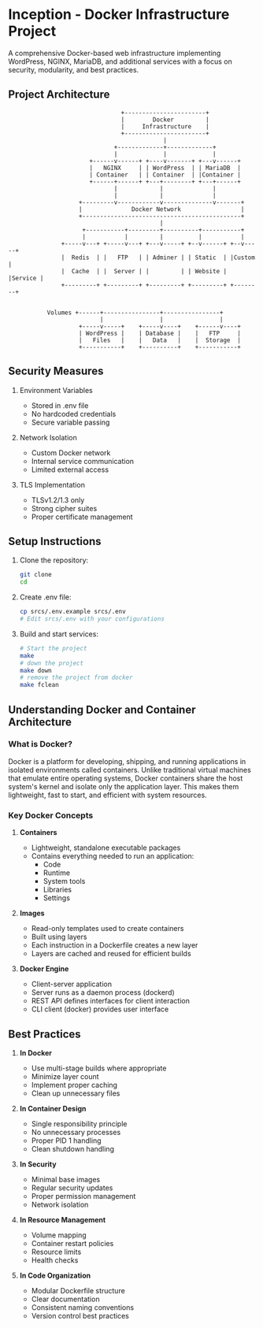 # Inception - Docker Infrastructure Project

A comprehensive Docker-based web infrastructure implementing WordPress, NGINX, MariaDB, and additional services with a focus on security, modularity, and best practices.

## Project Architecture

```ascii
                                +-----------------------+
                                |        Docker         |
                                |     Infrastructure    |
                                +-----------------------+
                                            |
                              +-------------+-------------+
                              |             |             |
                       +------v------+ +----v-------+ +---v------+
                       |   NGINX     | | WordPress  | | MariaDB  |
                       | Container   | | Container  | |Container |
                       +------+------+ +---+--------+ +---+------+
                              |            |              |
                              |            |              |
                    +---------v------------v--------------v-------+
                    |              Docker Network                 |
                    +---------------------------------------------+
                                           |
                     +-----------+---------+----------+-----------+
                     |           |         |          |           |
               +-----v---+ +-----v---+ +---v-----+ +--v------+ +--v-----+
               |  Redis  | |   FTP   | | Adminer | | Static  | |Custom  |
               |  Cache  | |  Server | |         | | Website | |Service |
               +---------+ +---------+ +---------+ +---------+ +--------+


           Volumes +------+----------------+----------------+
                          |                |                |
                    +-----v-----+    +-----v----+    +------v----+
                    | WordPress |    | Database |    |   FTP     |
                    |   Files   |    |   Data   |    |  Storage  |
                    +-----------+    +----------+    +-----------+
```

## Security Measures

1. Environment Variables
   - Stored in .env file
   - No hardcoded credentials
   - Secure variable passing

2. Network Isolation
   - Custom Docker network
   - Internal service communication
   - Limited external access

3. TLS Implementation
   - TLSv1.2/1.3 only
   - Strong cipher suites
   - Proper certificate management

## Setup Instructions

1. Clone the repository:

   ```bash
   git clone
   cd
   ```

2. Create .env file:

   ```bash
   cp srcs/.env.example srcs/.env
   # Edit srcs/.env with your configurations
   ```

3. Build and start services:

   ```bash
   # Start the project
   make
   # down the project
   make down
   # remove the project from docker
   make fclean
   ```

## Understanding Docker and Container Architecture

### What is Docker?

Docker is a platform for developing, shipping, and running applications in isolated environments called containers. Unlike traditional virtual machines that emulate entire operating systems, Docker containers share the host system's kernel and isolate only the application layer. This makes them lightweight, fast to start, and efficient with system resources.

### Key Docker Concepts

1. **Containers**
   - Lightweight, standalone executable packages
   - Contains everything needed to run an application:
     - Code
     - Runtime
     - System tools
     - Libraries
     - Settings

2. **Images**
   - Read-only templates used to create containers
   - Built using layers
   - Each instruction in a Dockerfile creates a new layer
   - Layers are cached and reused for efficient builds

3. **Docker Engine**
   - Client-server application
   - Server runs as a daemon process (dockerd)
   - REST API defines interfaces for client interaction
   - CLI client (docker) provides user interface

## Best Practices

1. **In Docker**
   - Use multi-stage builds where appropriate
   - Minimize layer count
   - Implement proper caching
   - Clean up unnecessary files

2. **In Container Design**
   - Single responsibility principle
   - No unnecessary processes
   - Proper PID 1 handling
   - Clean shutdown handling

3. **In Security**
   - Minimal base images
   - Regular security updates
   - Proper permission management
   - Network isolation

4. **In Resource Management**
   - Volume mapping
   - Container restart policies
   - Resource limits
   - Health checks

5. **In Code Organization**
   - Modular Dockerfile structure
   - Clear documentation
   - Consistent naming conventions
   - Version control best practices
